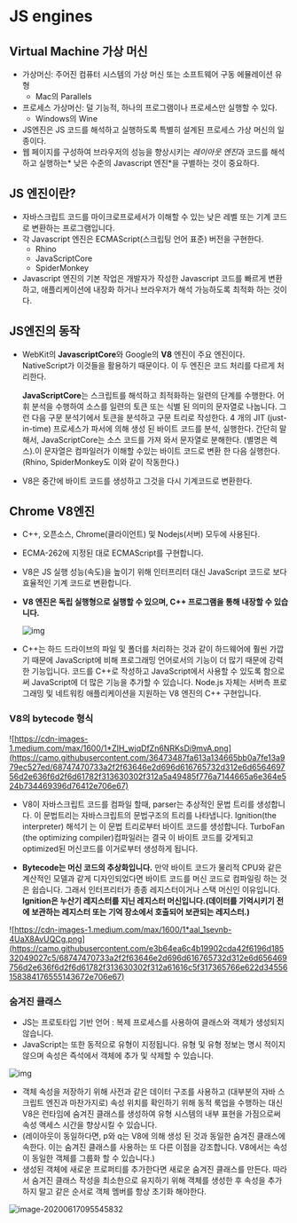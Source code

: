 # JS engines

## Virtual Machine 가상 머신

- 가상머신: 주어진 컴퓨터 시스템의 가상 머신 또는 소프트웨어 구동 에뮬레이션 유형 
  - Mac의 Parallels 
- 프로세스 가상머신: 덜 기능적, 하나의 프로그램이나 프로세스만 실행할 수 있다. 
  - Windows의 Wine
- JS엔진은 JS 코드를 해석하고 실행하도록 특별히 설계된 프로세스 가상 머신의 일종이다.
- 웹 페이지를 구성하여 브라우저의 성능을 향상시키는 *레이아웃 엔진*과 코드를 해석하고 실행하는* 낮은 수준의 Javascript 엔진*을 구별하는 것이 중요하다.

## JS 엔진이란? 

- 자바스크립트 코드를 마이크로프로세서가 이해할 수 있는 낮은 레벨 또는 기계 코드로 변환하는 프로그램입니다.
- 각 Javascript 엔진은 ECMAScript(스크립팅 언어 표준) 버전을 구현한다.
  - Rhino
  - JavaScriptCore
  - SpiderMonkey
- Javascript 엔진의 기본 작업은 개발자가 작성한 Javascript 코드를 빠르게 변환하고, 애플리케이션에 내장화 하거나 브라우저가 해석 가능하도록 최적화 하는 것이다.

## JS엔진의 동작

- WebKit의 **JavascriptCore**와 Google의 **V8** 엔진이 주요 엔진이다. NativeScript가 이것들을 활용하기 때문이다. 이 두 엔진은 코드 처리를 다르게 처리한다.

  **JavaScriptCore**는 스크립트를 해석하고 최적화하는 일련의 단계를 수행한다. 어휘 분석을 수행하여 소스를 일련의 토큰 또는 식별 된 의미의 문자열로 나눕니다. 그런 다음 구문 분석기에서 토큰을 분석하고 구문 트리로 작성한다. 4 개의 JIT (just-in-time) 프로세스가 파서에 의해 생성 된 바이트 코드를 분석, 실행한다. 간단히 말해서, JavaScriptCore는 소스 코드를 가져 와서 문자열로 분해한다. (별명은 렉스).이 문자열은 컴파일러가 이해할 수있는 바이트 코드로 변환 한 다음 실행한다. (Rhino, SpiderMonkey도 이와 같이 작동한다.)

- V8은 중간에 바이트 코드를 생성하고 그것을 다시 기계코드로 변환한다.

## Chrome V8엔진

- C++, 오픈소스, Chrome(클라이언트) 및 Nodejs(서버) 모두에 사용된다.

- ECMA-262에 지정된 대로 ECMAScript를 구현합니다.

- V8은 JS 실행 성능(속도)을 높이기 위해 인터프리터 대신 JavaScript 코드로 보다 효율적인 기계 코드로 변환합니다. 

- **V8 엔진은 독립 실행형으로 실행할 수 있으며, C++ 프로그램을 통해 내장할 수 있습니다.**

  ![img](https://camo.githubusercontent.com/a2436c7072425bb1b1bd02b883b124168866019e/68747470733a2f2f63646e2d696d616765732d312e6d656469756d2e636f6d2f6d61782f3830302f312a504133515a5f374557676f44474e794a49445f374d412e706e67)

- C++는 하드 드라이브의 파일 및 폴더를 처리하는 것과 같이 하드웨어에 훨씬 가깝기 때문에 JavaScript에 비해 프로그래밍 언어로서의 기능이 더 많기 때문에 강력한 기능입니다. 코드를 C++로 작성하고 JavaScript에서 사용할 수 있도록 함으로써 JavaScript에 더 많은 기능을 추가할 수 있습니다. Node.js 자체는 서버측 프로그래밍 및 네트워킹 애플리케이션을 지원하는 V8 엔진의 C++ 구현입니다.

###  V8의 bytecode 형식

![https://cdn-images-1.medium.com/max/1600/1*ZIH_wjqDfZn6NRKsDi9mvA.png](https://camo.githubusercontent.com/36473487fa613a134665bb0a7fe13a979ec527ed/68747470733a2f2f63646e2d696d616765732d312e6d656469756d2e636f6d2f6d61782f313630302f312a5a49485f776a7144665a6e364e524b734469396d76412e706e67)

- V8이 자바스크립트 코드를 컴파일 할때, parser는 추상적인 문법 트리를 생성합니다. 이 문법트리는 자바스크립트의 문법구조의 트리를 나타냅니다. Ignition(the interpreter) 해석기 는 이 문법 트리로부터 바이트 코드를 생성합니다. TurboFan (the optimizing compiler)컴파일러는 결국 이 바이트 코드를 갖게되고 optimized된 머신코드를 이거로부터 생성하게 됩니다.

- **Bytecode는 머신 코드의 추상화입니다.** 만약 바이트 코드가 물리적 CPU와 같은 계산적인 모델과 같게 디자인되었다면 바이트 코드를 머신 코드로 컴파일링 하는 것은 쉽습니다. 그래서 인터프리터가 종종 레지스터이거나 스택 머신인 이유입니다. **Ignition은 누산기 레지스터를 지닌 레지스터 머신입니다.(데이터를 기억시키기 전에 보관하는 레지스터 또는 기억 장소에서 호출되어 보관되는 레지스터.)**

![https://cdn-images-1.medium.com/max/1600/1*aal_1sevnb-4UaX8AvUQCg.png](https://camo.githubusercontent.com/e3b64ea6c4b19902cda42f6196d18532049027c5/68747470733a2f2f63646e2d696d616765732d312e6d656469756d2e636f6d2f6d61782f313630302f312a61616c5f317365766e622d34556158384176555143672e706e67)

### 숨겨진 클래스

- JS는 프로토타입 기반 언어 : 복제 프로세스를 사용하여 클래스와 객체가 생성되지 않습니다.
- JavaScript는 또한 동적으로 유형이 지정됩니다. 유형 및 유형 정보는 명시 적이지 않으며 속성은 즉석에서 객체에 추가 및 삭제할 수 있습니다.

![img](https://github.com/Lee-hyuna/33-js-concepts-kr/wiki/resource/scarlett/11/hiddenclass.png)

- 객체 속성을 저장하기 위해 사전과 같은 데이터 구조를 사용하고 (대부분의 자바 스크립트 엔진과 마찬가지로) 속성 위치를 확인하기 위해 동적 룩업을 수행하는 대신 V8은 런타임에 숨겨진 클래스를 생성하여 유형 시스템의 내부 표현을 가짐으로써 속성 액세스 시간을 향상시킬 수 있습니다. 
- (레이아웃이 동일하다면, p와 q는 V8에 의해 생성 된 것과 동일한 숨겨진 클래스에 속한다. 이는 숨겨진 클래스를 사용하는 또 다른 이점을 강조합니다. V8에서는 속성이 동일한 객체를 그룹화 할 수 있습니다.)
- 생성된 객체에 새로운 프로퍼티를 추가한다면 새로운 숨겨진 클래스를 만든다. 따라서 숨겨진 클래스 작성을 최소한으로 유지하기 위해 객체를 생성한 후 속성을 추가하지 말고 같은 순서로 객체 멤버를 항상 초기화 해야한다.

![image-20200617095545832](https://i.imgur.com/7ZOVfso.png)